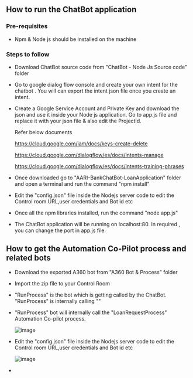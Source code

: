
## How to run the ChatBot application

### Pre-requisites
   * Npm & Node js should be installed on the machine

### Steps to follow
* Download ChatBot source code from "ChatBot - Node Js Source code" folder
* Go to google dialog flow console and create your own intent for the chatbot . You will can export the intent json file once you create an intent.
* Create a Google Service Account and Private Key and download the json and use it inside your Node js application. Go to app.js file and replace it with your json file & also edit the ProjectId.

  Refer below documents 

    https://cloud.google.com/iam/docs/keys-create-delete
  
    https://cloud.google.com/dialogflow/es/docs/intents-manage

    https://cloud.google.com/dialogflow/es/docs/intents-training-phrases


* Once downloaded go to "AARI-BankChatBot-LoanApplication" folder and open a terminal and run the command "npm install"
* Edit the "config.json" file inside the Nodejs server code to edit the Control room URL,user credentials and Bot id etc
* Once all the npm libraries installed, run the command "node app.js" 
* The ChatBot application will be running on localhost:80. In required , you can change the port in app.js file.

## How to get the Automation Co-Pilot process and related bots
* Download the exported A360 bot from "A360 Bot & Process" folder
* Import the zip file to your Control Room
* "RunProcess" is the bot which is getting called by the ChatBot. "RunProcess" is internally calling ""
* "RunProcess" bot will internally call the "LoanRequestProcess" Automation Co-pilot process.

  ![image](https://github.com/sikha-p/AI-ML-DL/assets/84059776/7adddca9-3ad3-4fd4-ac9c-2652380e340c)


* Edit the "config.json" file inside the Nodejs server code to edit the Control room URL,user credentials and Bot id etc
  
  ![image](https://github.com/sikha-p/AI-ML-DL/assets/84059776/e146caf4-ec76-42f4-b8fa-fbfb89fd292a)

* 





